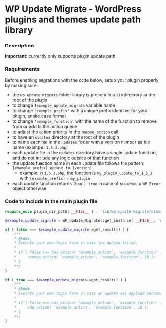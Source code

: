 
# WP Update Migrate - WordPress plugins and themes update path library

### Description

**Important**: currently only supports plugin update path.

### Requirements

Before enabling migrations with the code below, setup your plugin properly by making sure:
- the `wp-update-migrate` folder library is present in a `lib` directory at the root of the plugin
- to change `$example_update_migrate` variable name
- to change `'example_prefix'` with a unique prefix identifier for your plugin, snake_case format
- to change `'example_function'` with the name of the function to remove from or add to the action queue
- to adjust the action priority in the `remove_action` call
- to have an `updates` directory at the root of the plugin
- to name each file in the `updates` folder with a version number as file name (example: `1.5.3.php`)
- each update file in the `updates` directory have a single update function, and do not include any logic outside of that function
- the update function name in each update file follows the pattern: `[example_prefix]_update_to_[version]`
	- example: in `1.5.3.php`, the function is `my_plugin_update_to_1_5_3` with `[example_prefix]` = `my_plugin`
- each update function returns `(bool) true` in case of success, a `WP_Error` object otherwise

### Code to include in the main plugin file


```php
require_once plugin_dir_path( __FILE__ ) . 'lib/wp-update-migrate/class-wp-update-migrate.php';

$example_update_migrate = WP_Update_Migrate::get_instance( __FILE__, 'example_prefix' );

if ( false === $example_update_migrate->get_result() ) {
	/**
	* @todo
	* Execute your own logic here in case the update failed.
	*
	* if ( false !== has_action( 'example_action', 'example_function' ) ) {
	*     remove_action( 'example_action', 'example_function', 10 );
	* }
	**/
}

if ( true === $example_update_migrate->get_result() ) {
	/**
	* @todo
	* Execute your own logic here in case an update was applied succeessfully.
	*
	* if ( false === has_action( 'example_action', 'example_function' ) ) {
	*     add_action( 'example_action', 'example_function', 10 );
	* }
	**/
}
```